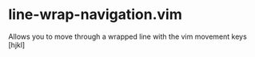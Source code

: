 # line-wrap-navigation.vim
Allows you to move through a wrapped line with the vim movement keys [hjkl]
